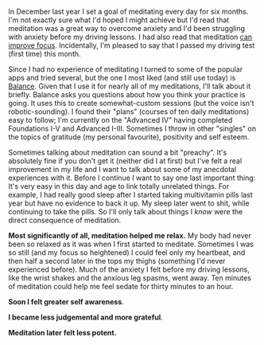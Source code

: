 In December last year I set a goal of meditating every day for six months. I'm not exactly sure what I'd hoped I might achieve but I'd read that meditation was a great way to overcome anxiety and I'd been struggling with anxiety before my driving lessons. I had also read that meditation [can improve focus](https://www.vox.com/2015/8/27/9214697/meditation-brain-neuroscience). Incidentally, I'm pleased to say that I passed my driving test (first time) this month.

Since I had no experience of meditating I turned to some of the popular apps and tried several, but the one I most liked (and still use today) is [Balance](https://balanceapp.com). Given that I use it for nearly all of my meditations, I'll talk about it briefly. Balance asks you questions about how you think your practice is going. It uses this to create somewhat-custom sessions (but the voice isn't robotic-sounding). I found their "plans" (courses of ten daily meditations) easy to follow; I'm currently on the "Advanced IV" having completed Foundations I-V and Advanced I-III. Sometimes I throw in other "singles" on the topics of gratitude (my personal favourite), positivity and self esteem.

Sometimes talking about meditation can sound a bit "preachy". It's absolutely fine if you don't get it (neither did I at first) but I've felt a real improvement in my life and I want to talk about some of my anecdotal experiences with it. Before I continue I want to say one last important thing: It's very easy in this day and age to link totally unrelated things. For example, I had really good sleep after I started taking multivitamin pills last year but have no evidence to back it up. My sleep later went to shit, while continuing to take the pills. So I'll only talk about things I _know_ were the direct consequence of meditation.

**Most significantly of all, meditation helped me relax.** My body had never been so relaxed as it was when I first started to meditate. Sometimes I was so still (and my focus so heightened) I could feel only my heartbeat, and then half a second later in the tops my thighs (something I'd never experienced before). Much of the anxiety I felt before my driving lessons, like the wrist shakes and the anxious leg spasms, went away. Ten minutes of meditation could help me feel sedate for thirty minutes to an hour.

**Soon I felt greater self awareness**.

**I became less judgemental and more grateful**.

**Meditation later felt less potent.**